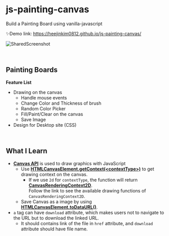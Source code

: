 # js-painting-canvas

Build a Painting Board using vanilla-javascript

✨Demo link: https://heejinkim0812.github.io/js-painting-canvas/

![SharedScreenshot](https://user-images.githubusercontent.com/71063574/155870923-2beed2a7-149e-4870-8928-28c48fa57f57.jpg)

<br/>

## Painting Boards

**Feature List**

- Drawing on the canvas
  - Handle mouse events
  - Change Color and Thickness of brush
  - Random Color Picker
  - Fill/Paint/Clear on the canvas
  - Save Image
- Design for Desktop site (CSS)

<br/>

## What I Learn

- [**Canvas API**](https://developer.mozilla.org/en-US/docs/Web/API/Canvas_API) is used to draw graphics with JavaScript
  - Use [**HTMLCanvasElement.getContext(\<contextType\>)**](https://developer.mozilla.org/en-US/docs/Web/API/HTMLCanvasElement/getContext) to get drawing context on the canvas.
    - If we use `2d` for `contextType`, the function will return [**CanvasRenderingContext2D**](https://developer.mozilla.org/en-US/docs/Web/API/CanvasRenderingContext2D).  
      Follow the link to see the available drawing functions of `CanvasRenderingContext2D`.
  - Save Canvas as a image by using [**HTMLCanvasElement.toDataURL()**](https://developer.mozilla.org/en-US/docs/Web/API/HTMLCanvasElement/toDataURL).
- `a` tag can have `download` attribute, which makes users not to navigate to the URL but to download the linked URL.
  - It should contains link of the file in `href` attribute, and `download` attribute should have file name.
